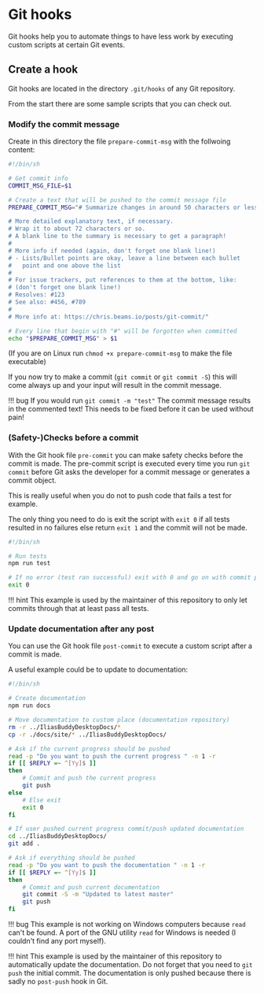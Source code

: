 # Git hooks

Git hooks help you to automate things to have less work by executing custom scripts at certain Git events.

## Create a hook

Git hooks are located in the directory `.git/hooks` of any Git repository.

From the start there are some sample scripts that you can check out.

### Modify the commit message

Create in this directory the file `prepare-commit-msg` with the follwoing content:

```sh
#!/bin/sh

# Get commit info
COMMIT_MSG_FILE=$1

# Create a text that will be pushed to the commit message file
PREPARE_COMMIT_MSG="# Summarize changes in around 50 characters or less

# More detailed explanatory text, if necessary.
# Wrap it to about 72 characters or so.
# A blank line to the summary is necessary to get a paragraph!
#
# More info if needed (again, don't forget one blank line!)
# - Lists/Bullet points are okay, leave a line between each bullet
#   point and one above the list
#
# For issue trackers, put references to them at the bottom, like:
# (don't forget one blank line!)
# Resolves: #123
# See also: #456, #789
#
# More info at: https://chris.beams.io/posts/git-commit/"

# Every line that begin with "#" will be forgotten when committed
echo "$PREPARE_COMMIT_MSG" > $1
```

(If you are on Linux run `chmod +x prepare-commit-msg` to make the file executable)

If you now try to make a commit (`git commit` or `git commit -S`) this will come always up and your input will result in the commit message.

!!! bug
    If you would run `git commit -m "test"` The commit message results in the commented text!
    This needs to be fixed before it can be used without pain!

### (Safety-)Checks before a commit

With the Git hook file `pre-commit` you can make safety checks before the commit is made.
The pre-commit script is executed every time you run `git commit` before Git asks the developer for a commit message or generates a commit object.

This is really useful when you do not to push code that fails a test for example.

The only thing you need to do is exit the script with `exit 0` if all tests resulted in no failures else return `exit 1` and the commit will not be made.

```sh
#!/bin/sh

# Run tests
npm run test

# If no error (test ran successful) exit with 0 and go on with commit process
exit 0
```

!!! hint
    This example is used by the maintainer of this repository to only let commits through that at least pass all tests.

### Update documentation after any post

You can use the Git hook file `post-commit` to execute a custom script after a commit is made.

A useful example could be to update to documentation:

```sh
#!/bin/sh

# Create documentation
npm run docs

# Move documentation to custom place (documentation repository)
rm -r ../IliasBuddyDesktopDocs/*
cp -r ./docs/site/* ../IliasBuddyDesktopDocs/

# Ask if the current progress should be pushed
read -p "Do you want to push the current progress " -n 1 -r
if [[ $REPLY =~ ^[Yy]$ ]]
then
    # Commit and push the current progress
    git push
else
    # Else exit
    exit 0
fi

# If user pushed current progress commit/push updated documentation
cd ../IliasBuddyDesktopDocs/
git add .

# Ask if everything should be pushed
read -p "Do you want to push the documentation " -n 1 -r
if [[ $REPLY =~ ^[Yy]$ ]]
then
    # Commit and push current documentation
    git commit -S -m "Updated to latest master"
    git push
fi
```

!!! bug
    This example is not working on Windows computers because `read` can't be found.
    A port of the GNU utility `read` for Windows is needed (I couldn't find any port myself).

!!! hint
    This example is used by the maintainer of this repository to automatically update the documentation.
    Do not forget that you need to `git push` the initial commit.
    The documentation is only pushed because there is sadly no `post-push` hook in Git.
